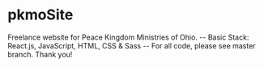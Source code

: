 # pkmoSite
Freelance website for Peace Kingdom Ministries of Ohio. --
Basic Stack: React.js, JavaScript, HTML, CSS & Sass --
For all code, please see master branch. Thank you!
